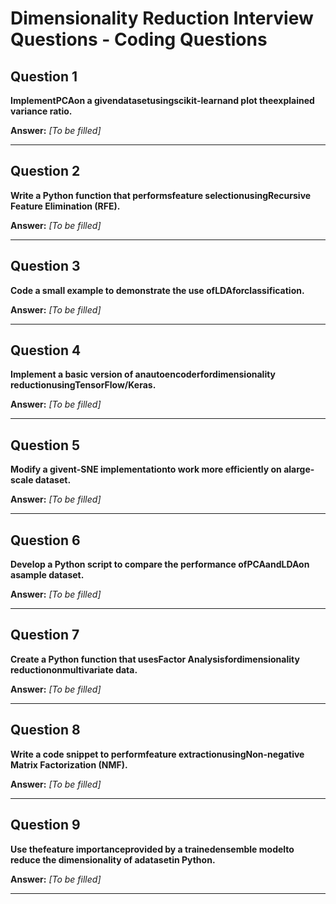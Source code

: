 # Dimensionality Reduction Interview Questions - Coding Questions

## Question 1

**ImplementPCAon a givendatasetusingscikit-learnand plot theexplained variance ratio.**

**Answer:** _[To be filled]_

---

## Question 2

**Write a Python function that performsfeature selectionusingRecursive Feature Elimination (RFE).**

**Answer:** _[To be filled]_

---

## Question 3

**Code a small example to demonstrate the use ofLDAforclassification.**

**Answer:** _[To be filled]_

---

## Question 4

**Implement a basic version of anautoencoderfordimensionality reductionusingTensorFlow/Keras.**

**Answer:** _[To be filled]_

---

## Question 5

**Modify a givent-SNE implementationto work more efficiently on alarge-scale dataset.**

**Answer:** _[To be filled]_

---

## Question 6

**Develop a Python script to compare the performance ofPCAandLDAon asample dataset.**

**Answer:** _[To be filled]_

---

## Question 7

**Create a Python function that usesFactor Analysisfordimensionality reductiononmultivariate data.**

**Answer:** _[To be filled]_

---

## Question 8

**Write a code snippet to performfeature extractionusingNon-negative Matrix Factorization (NMF).**

**Answer:** _[To be filled]_

---

## Question 9

**Use thefeature importanceprovided by a trainedensemble modelto reduce the dimensionality of adatasetin Python.**

**Answer:** _[To be filled]_

---

